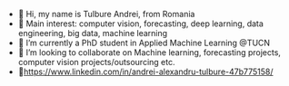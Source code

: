 - 👋 Hi, my name is Tulbure Andrei, from Romania
- 👀 Main interest: computer vision, forecasting, deep learning, data engineering, big data, machine learning
- 🌱 I’m currently a PhD student in Applied Machine Learning @TUCN
- 💞️ I’m looking to collaborate on Machine learning, forecasting projects, computer vision projects/outsourcing etc.
- 👀https://www.linkedin.com/in/andrei-alexandru-tulbure-47b775158/
<!---
tulbureandreit/tulbureandreit is a ✨ special ✨ repository because its `README.md` (this file) appears on your GitHub profile.
You can click the Preview link to take a look at your changes.
--->
